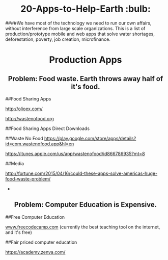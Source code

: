 <h1 align="center"> 20-Apps-to-Help-Earth :bulb:</h1>

####We have most of the technology we need to run our own affairs, without interference from large scale organizations. This is a list of production/prototype mobile and web apps that solve water shortages, deforestation, poverty, job creation, microfinance. 

<h1 align="center">Production Apps</h2>

<h2 align="center">Problem: Food waste. Earth throws away half of it's food.</h2> 

##Food Sharing Apps

http://olioex.com/

http://wastenofood.org

##Food Sharing Apps Direct Downloads

##Waste No Food
https://play.google.com/store/apps/details?id=com.wastenofood.app&hl=en

https://itunes.apple.com/us/app/wastenofood/id866786935?mt=8

##Media

http://fortune.com/2015/04/16/could-these-apps-solve-americas-huge-food-waste-problem/



*





<h2 align="center">Problem: Computer Education is Expensive.</h2>

##Free Computer Education

www.freecodecamp.com (currently the best teaching tool on the internet, and it's free)


##Fair priced computer education

https://academy.zenva.com/




